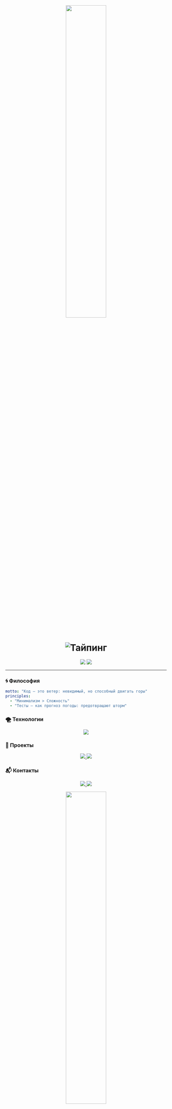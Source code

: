 <!-- Баннер -->
<div align="center">
  <img src="https://media3.giphy.com/media/v1.Y2lkPTc5MGI3NjExOTg0NnRmbjJya28xNDQxNDE5aDZzd2F5cDQyNjJhczRhZmFsMGl4ciZlcD12MV9pbnRlcm5hbF9naWZfYnlfaWQmY3Q9Zw/3oKIP8Xd4GDY8AXv2w/giphy.gif" width="50%">
</div>

<!-- Заголовок с анимацией -->
<h1 align="center">
  <img src="https://readme-typing-svg.vercel.app?font=Fira+Code&pause=1000&color=5D8AA8&width=435&lines=Привет,+я+Venticorda+(Даниил);Код+должен+дышать;Свобода+в+каждой+строчке" alt="Тайпинг">
</h1>

<!-- Статистика -->
<div align="center">
  <img src="https://github-readme-stats.vercel.app/api?username=venticorda-dev&show_icons=true&theme=algolia&hide_border=true">
  <img src="https://github-readme-streak-stats.herokuapp.com/?user=venticorda-dev&theme=algolia&hide_border=true">
</div>

---

### 🌀 Философия
```yaml
motto: "Код — это ветер: невидимый, но способный двигать горы"
principles: 
  - "Минимализм > Сложность"
  - "Тесты — как прогноз погоды: предотвращают шторм"
```

### 🌪️ Технологии
<p align="center"> <img src="https://skillicons.dev/icons?i=docker,django,fastapi,nginx,sqlite,py,linux,mysql,postgres,github,bash,flask,githubactions,postman,git&theme=dark&perline=5"> </p>

### 🚀 Проекты
<div align="center"> <a href="https://github.com/venticorda-dev/проект"> <img src="https://github-readme-stats.vercel.app/api/pin/?username=venticorda&проект&theme=algolia"> </a> <a href="https://github.com/venticorda/portfolio-template"> <img src="https://github-readme-stats.vercel.app/api/pin/?username=venticorda&repo=portfolio-template&theme=algolia"> </a> </div>

### 📬 Контакты
<p align="center"> <a href="https://t.me/venticorda"> <img src="https://img.shields.io/badge/Telegram-26A5E4?style=flat&logo=telegram"> </a> <a href="mailto:dvarlashchenko@mail.ru"> <img src="https://img.shields.io/badge/Email-8B89CC?style=flat&logo=protonmail"> </a> </p><div align="center"> <img src="https://media4.giphy.com/media/v1.Y2lkPTc5MGI3NjExcnl0Zm02bTJyaTRna2xqZnU1bHprYjR6Nzh2N3I1ZGI5aHlybG1lNSZlcD12MV9pbnRlcm5hbF9naWZfYnlfaWQmY3Q9Zw/Y4vip84hg9BhdNidTR/giphy.gif" width="50%"> </div> 
